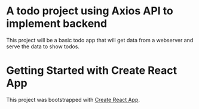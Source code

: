 # A todo project using Axios API to implement backend
This project will be a basic todo app that will get data from a webserver and serve the data to show todos.

# Getting Started with Create React App

This project was bootstrapped with [Create React App](https://github.com/facebook/create-react-app).


